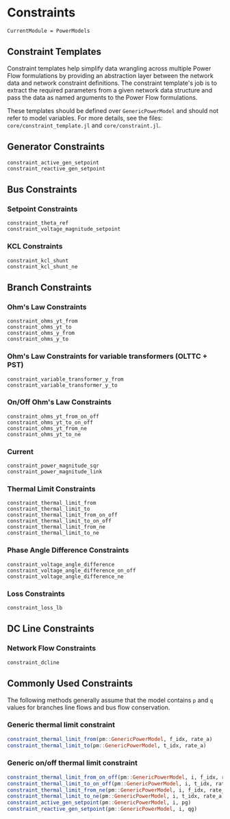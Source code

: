 # Constraints

```@meta
CurrentModule = PowerModels
```

## Constraint Templates
Constraint templates help simplify data wrangling across multiple Power Flow formulations by providing an abstraction layer between the network data and network constraint definitions. The constraint template's job is to extract the required parameters from a given network data structure and pass the data as named arguments to the Power Flow formulations.

These templates should be defined over `GenericPowerModel` and should not refer to model variables. For more details, see the files: `core/constraint_template.jl` and `core/constraint.jl`.

## Generator Constraints

```@docs
constraint_active_gen_setpoint
constraint_reactive_gen_setpoint
```

## Bus Constraints

### Setpoint Constraints

```@docs
constraint_theta_ref
constraint_voltage_magnitude_setpoint
```

### KCL Constraints

```@docs
constraint_kcl_shunt
constraint_kcl_shunt_ne
```

## Branch Constraints

### Ohm's Law Constraints

```@docs
constraint_ohms_yt_from
constraint_ohms_yt_to
constraint_ohms_y_from
constraint_ohms_y_to
```


### Ohm's Law Constraints for variable transformers (OLTTC + PST)

```@docs
constraint_variable_transformer_y_from
constraint_variable_transformer_y_to
```

### On/Off Ohm's Law Constraints

```@docs
constraint_ohms_yt_from_on_off
constraint_ohms_yt_to_on_off
constraint_ohms_yt_from_ne
constraint_ohms_yt_to_ne
```

### Current

```@docs
constraint_power_magnitude_sqr
constraint_power_magnitude_link
```

### Thermal Limit Constraints

```@docs
constraint_thermal_limit_from
constraint_thermal_limit_to
constraint_thermal_limit_from_on_off
constraint_thermal_limit_to_on_off
constraint_thermal_limit_from_ne
constraint_thermal_limit_to_ne
```

### Phase Angle Difference Constraints

```@docs
constraint_voltage_angle_difference
constraint_voltage_angle_difference_on_off
constraint_voltage_angle_difference_ne
```

### Loss Constraints

```@docs
constraint_loss_lb
```

## DC Line Constraints
### Network Flow Constraints

```@docs
constraint_dcline
```

## Commonly Used Constraints
The following methods generally assume that the model contains `p` and `q` values for branches line flows and bus flow conservation.

### Generic thermal limit constraint

```julia
constraint_thermal_limit_from(pm::GenericPowerModel, f_idx, rate_a)
constraint_thermal_limit_to(pm::GenericPowerModel, t_idx, rate_a)
```

### Generic on/off thermal limit constraint

```julia
constraint_thermal_limit_from_on_off(pm::GenericPowerModel, i, f_idx, rate_a)
constraint_thermal_limit_to_on_off(pm::GenericPowerModel, i, t_idx, rate_a)
constraint_thermal_limit_from_ne(pm::GenericPowerModel, i, f_idx, rate_a)
constraint_thermal_limit_to_ne(pm::GenericPowerModel, i, t_idx, rate_a)
constraint_active_gen_setpoint(pm::GenericPowerModel, i, pg)
constraint_reactive_gen_setpoint(pm::GenericPowerModel, i, qg)
```
